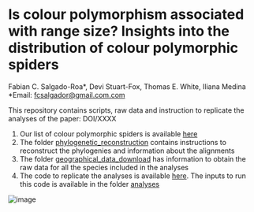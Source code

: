 # Is colour polymorphism associated with range size? Insights into the distribution of colour polymorphic spiders 

Fabian C. Salgado-Roa*, Devi Stuart-Fox, Thomas E. White, Iliana Medina
*Email: fcsalgador@gmail.com.com

This repository contains scripts, raw data and instruction to replicate the analyses of the paper: DOI/XXXX

1. Our list of colour polymorphic spiders is available [here](https://github.com/fcsalgado/polymorphism_spider_rangesize/blob/main/colour_polymorphic_species.csv)
2. The folder [phylogenetic_reconstruction](https://github.com/fcsalgado/polymorphism_spider_rangesize/tree/main/phylogenetic_reconstruction) contains instructions to reconstruct the phylogenies and information about the alignments
3. The folder [geographical_data_download](https://github.com/fcsalgado/polymorphism_spider_rangesize/tree/main/geographical_data_download) has information to obtain the raw data for all the species included in the analyses
4. The code to replicate the analyses is available [here](https://fcsalgado.github.io/polymorphism_spider_rangesize/). The inputs to run this code is available in the folder [analyses](https://github.com/fcsalgado/polymorphism_spider_rangesize/tree/main/analyses)

![image](https://github.com/fcsalgado/polymorphism_spider_rangesize/blob/main/phylogenetic_reconstruction/fig1.png)
